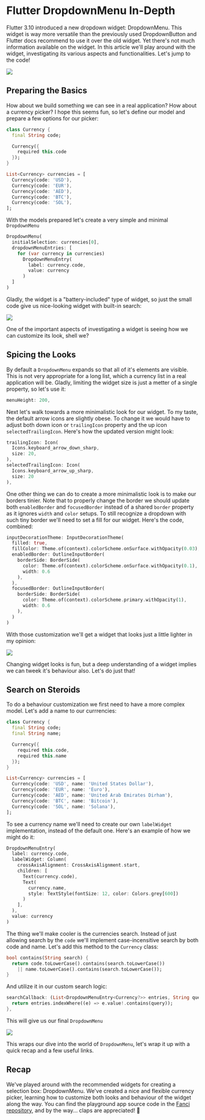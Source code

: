 # Flutter DropdownMenu In-Depth

Flutter 3.10 introduced a new dropdown widget: DropdownMenu. This widget is way more versatile than the previously used DropdownButton and Flutter docs recommend to use it over the old widget. Yet there's not much information available on the widget. In this article we'll play around with the widget, investigating its various aspects and functionalities. Let's jump to the code!

![](thumb.png)

## Preparing the Basics

How about we build something we can see in a real application? How about a currency picker? I hope this seems fun, so let's define our model and prepare a few options for our picker:

```dart
class Currency {
  final String code;

  Currency({
    required this.code
  });
}

List<Currency> currencies = [
  Currency(code: 'USD'),
  Currency(code: 'EUR'),
  Currency(code: 'AED'),
  Currency(code: 'BTC'),
  Currency(code: 'SOL'),
];
```

With the models prepared let's create a very simple and minimal `DropdownMenu`

```dart
DropdownMenu(
  initialSelection: currencies[0],
  dropdownMenuEntries: [
    for (var currency in currencies)
      DropdownMenuEntry(
        label: currency.code,
        value: currency
      )
  ]
)
```

Gladly, the widget is a "battery-included" type of widget, so just the small code give us nice-looking widget with built-in search:

![](basic.gif)

One of the important aspects of investigating a widget is seeing how we can customize its look, shell we?

## Spicing the Looks

By default a `DropdownMenu` expands so that all of it's elements are visible. This is not very appropriate for a long list, which a currency list in a real application will be. Gladly, limiting the widget size is just a metter of a single property, so let's use it:

```dart
menuHeight: 200,
```

Next let's walk towards a more minimalistic look for our widget. To my taste, the default arrow icons are slightly obese. To change it we would have to adjust both down icon or `trailingIcon` property and the up icon `selectedTrailingIcon`. Here's how the updated version might look:

```dart
trailingIcon: Icon(
  Icons.keyboard_arrow_down_sharp,
  size: 20,
),
selectedTrailingIcon: Icon(
  Icons.keyboard_arrow_up_sharp,
  size: 20
),
```

One other thing we can do to create a more minimalistic look is to make our borders tinier. Note that to properly change the border we should update both `enabledBorder` and `focusedBorder` instead of a shared `border` property as it ignores `width` and `color` setups. To still recognize a dropdown with such tiny border we'll need to set a fill for our widget. Here's the code, combined:

```dart
inputDecorationTheme: InputDecorationTheme(
  filled: true,
  fillColor: Theme.of(context).colorScheme.onSurface.withOpacity(0.03),
  enabledBorder: OutlineInputBorder(
    borderSide: BorderSide(
      color: Theme.of(context).colorScheme.onSurface.withOpacity(0.1),
      width: 0.6
    ),
  ),
  focusedBorder: OutlineInputBorder(
    borderSide: BorderSide(
      color: Theme.of(context).colorScheme.primary.withOpacity(1),
      width: 0.6
    ),
  )
)
```

With those customization we'll get a widget that looks just a little lighter in my opinion:

![](styled.gif)

Changing widget looks is fun, but a deep understanding of a widget implies we can tweek it's behaviour also. Let's do just that!

## Search on Steroids

To do a behaviour customization we first need to have a more complex model. Let's add a name to our currrencies:

```dart
class Currency {
  final String code;
  final String name;

  Currency({
    required this.code,
    required this.name
  });
}

List<Currency> currencies = [
  Currency(code: 'USD', name: 'United States Dollar'),
  Currency(code: 'EUR', name: 'Euro'),
  Currency(code: 'AED', name: 'United Arab Emirates Dirham'),
  Currency(code: 'BTC', name: 'Bitcoin'),
  Currency(code: 'SOL', name: 'Solana'),
];
```

To see a currency name we'll need to create our own `labelWidget` implementation, instead of the default one. Here's an example of how we might do it:

```dart
DropdownMenuEntry(
  label: currency.code,
  labelWidget: Column(
    crossAxisAlignment: CrossAxisAlignment.start,
    children: [
      Text(currency.code),
      Text(
        currency.name, 
        style: TextStyle(fontSize: 12, color: Colors.grey[600])
      )
    ],
  ),
  value: currency
)
```

The thing we'll make cooler is the currencies search. Instead of just allowing search by the `code` we'll implement case-incensitive search by both code and name. Let's add this method to the `Currency` class:

```dart
bool contains(String search) {
  return code.toLowerCase().contains(search.toLowerCase()) 
    || name.toLowerCase().contains(search.toLowerCase());
}
```

And utilize it in our custom search logic:

```dart
searchCallback: (List<DropdownMenuEntry<Currency?>> entries, String query) {
  return entries.indexWhere((e) => e.value!.contains(query));
},
```

This will give us our final `DropdownMenu`

![](advanced.gif)

This wraps our dive into the world of `DropdownMenu`, let's wrap it up with a quick recap and a few useful links.

## Recap

We've played around with the recommended widgets for creating a selection box: DropdownMenu. We've created a nice and flexible currency picker, learning how to customize both looks and behaviour of the widget along the way. You can find the playground app source code in the [Fanci repository](https://github.com/astorDev/fanci/), and by the way... claps are appreciated! 👏

